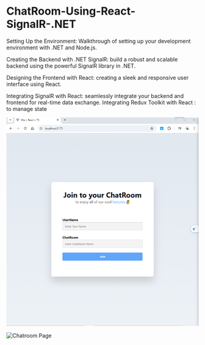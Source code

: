 # ChatRoom-Using-React-SignalR-.NET
Setting Up the Environment: Walkthrough of setting up your development environment with .NET and Node.js.

Creating the Backend with .NET SignalR: build a robust and scalable backend using the powerful SignalR library in .NET.

Designing the Frontend with React: creating a sleek and responsive user interface using React.


Integrating SignalR with React: seamlessly integrate your backend and frontend for real-time data exchange.
Integrating Redux Toolkit with React : to manage state


![Join page](ProjectImage/ChatLogin.png)


![Chatroom Page](ProjectImage/Cchatroom.png)

